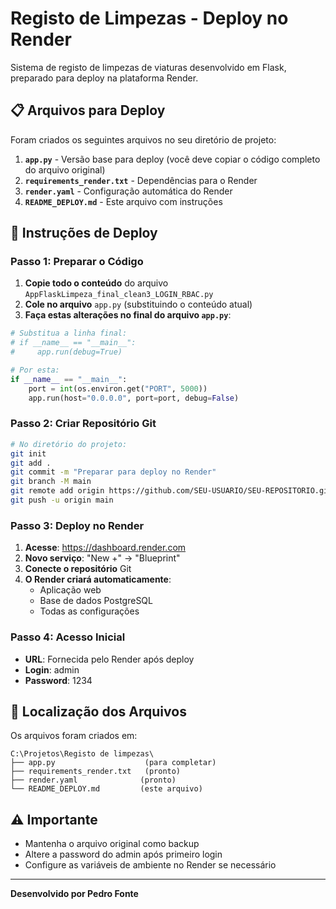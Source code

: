 # Registo de Limpezas - Deploy no Render

Sistema de registo de limpezas de viaturas desenvolvido em Flask, preparado para deploy na plataforma Render.

## 📋 Arquivos para Deploy

Foram criados os seguintes arquivos no seu diretório de projeto:

1. **`app.py`** - Versão base para deploy (você deve copiar o código completo do arquivo original)
2. **`requirements_render.txt`** - Dependências para o Render
3. **`render.yaml`** - Configuração automática do Render
4. **`README_DEPLOY.md`** - Este arquivo com instruções

## 🚀 Instruções de Deploy

### Passo 1: Preparar o Código

1. **Copie todo o conteúdo** do arquivo `AppFlaskLimpeza_final_clean3_LOGIN_RBAC.py` 
2. **Cole no arquivo** `app.py` (substituindo o conteúdo atual)
3. **Faça estas alterações no final do arquivo `app.py`**:

```python
# Substitua a linha final:
# if __name__ == "__main__":
#     app.run(debug=True)

# Por esta:
if __name__ == "__main__":
    port = int(os.environ.get("PORT", 5000))
    app.run(host="0.0.0.0", port=port, debug=False)
```

### Passo 2: Criar Repositório Git

```bash
# No diretório do projeto:
git init
git add .
git commit -m "Preparar para deploy no Render"
git branch -M main
git remote add origin https://github.com/SEU-USUARIO/SEU-REPOSITORIO.git
git push -u origin main
```

### Passo 3: Deploy no Render

1. **Acesse**: https://dashboard.render.com
2. **Novo serviço**: "New +" → "Blueprint"
3. **Conecte o repositório** Git
4. **O Render criará automaticamente**:
   - Aplicação web
   - Base de dados PostgreSQL
   - Todas as configurações

### Passo 4: Acesso Inicial

- **URL**: Fornecida pelo Render após deploy
- **Login**: admin
- **Password**: 1234

## 📁 Localização dos Arquivos

Os arquivos foram criados em:
```
C:\Projetos\Registo de limpezas\
├── app.py                    (para completar)
├── requirements_render.txt   (pronto)
├── render.yaml              (pronto)
└── README_DEPLOY.md         (este arquivo)
```

## ⚠️ Importante

- Mantenha o arquivo original como backup
- Altere a password do admin após primeiro login
- Configure as variáveis de ambiente no Render se necessário

---
**Desenvolvido por Pedro Fonte**